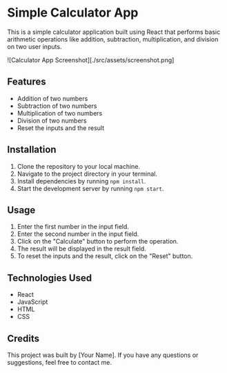 # Simple Calculator App

This is a simple calculator application built using React that performs basic arithmetic operations like addition, subtraction, multiplication, and division on two user inputs.

![Calculator App Screenshot][./src/assets/screenshot.png]

## Features

- Addition of two numbers
- Subtraction of two numbers
- Multiplication of two numbers
- Division of two numbers
- Reset the inputs and the result

## Installation

1. Clone the repository to your local machine.
2. Navigate to the project directory in your terminal.
3. Install dependencies by running `npm install`.
4. Start the development server by running `npm start`.

## Usage

1. Enter the first number in the input field.
2. Enter the second number in the input field.
3. Click on the "Calculate" button to perform the operation.
4. The result will be displayed in the result field.
5. To reset the inputs and the result, click on the "Reset" button.

## Technologies Used

- React
- JavaScript
- HTML
- CSS

## Credits

This project was built by [Your Name]. If you have any questions or suggestions, feel free to contact me.

[def]: ./src/assets/screenshot.png